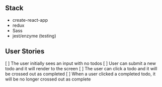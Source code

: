 ## Stack
- create-react-app
- redux
- Sass
- jest/enzyme (testing)

## User Stories
[ ] The user initially sees an input with no todos
[ ] User can submit a new todo and it will render to the screen 
[ ] The user can click a todo and it will be crossed out as completed
[ ] When a user clicked a completed todo, it will be no longer crossed out as complete